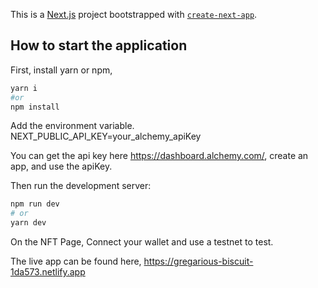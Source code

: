 This is a [Next.js](https://nextjs.org/) project bootstrapped with [`create-next-app`](https://github.com/vercel/next.js/tree/canary/packages/create-next-app).

## How to start the application

First, install yarn or npm, 
```bash
yarn i
#or
npm install
```
Add the environment variable.
NEXT_PUBLIC_API_KEY=your_alchemy_apiKey

You can get the api key here https://dashboard.alchemy.com/, create an app, and use the apiKey.

Then run the development server:

```bash
npm run dev
# or
yarn dev
```

On the NFT Page, Connect your wallet and use a testnet to test.


The live app can be found here, https://gregarious-biscuit-1da573.netlify.app
